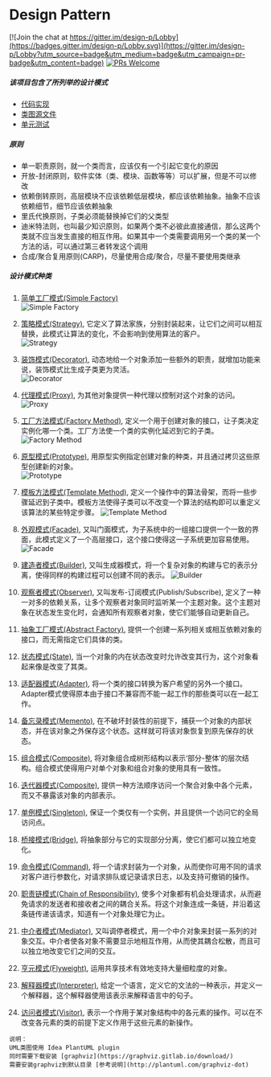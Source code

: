 # Design Pattern

[![Join the chat at https://gitter.im/design-p/Lobby](https://badges.gitter.im/design-p/Lobby.svg)](https://gitter.im/design-p/Lobby?utm_source=badge&utm_medium=badge&utm_campaign=pr-badge&utm_content=badge)
[![PRs Welcome](https://img.shields.io/badge/PRs-welcome-brightgreen.svg?style=flat-square)](http://makeapullrequest.com)

##### 该项目包含了所列举的设计模式
* [代码实现](https://github.com/ToryZhou/design-pattern/tree/master/src/main/java/com/job/designpattern) 
* [类图源文件](https://github.com/ToryZhou/design-pattern/tree/master/src/main/java/com/job/designpattern)
* [单元测试](https://github.com/ToryZhou/design-pattern/tree/master/src/test/java/com/job/designpattern)

##### 原则
- 单一职责原则，就一个类而言，应该仅有一个引起它变化的原因
- 开放-封闭原则，软件实体（类、模块、函数等等）可以扩展，但是不可以修改
- 依赖倒转原则，高层模块不应该依赖低层模块，都应该依赖抽象。抽象不应该依赖细节，细节应该依赖抽象
- 里氏代换原则，子类必须能替换掉它们的父类型
- 迪米特法则，也叫最少知识原则，如果两个类不必彼此直接通信，那么这两个类就不应当发生直接的相互作用。如果其中一个类需要调用另一个类的某一个方法的话，可以通过第三者转发这个调用
- 合成/聚合复用原则(CARP)，尽量使用合成/聚合，尽量不要使用类继承 

##### 设计模式种类
1. [简单工厂模式(Simple Factory)](https://github.com/ToryZhou/design-pattern/tree/master/src/main/java/com/job/designpattern/simplefactory)  
![Simple Factory](https://github.com/ToryZhou/design-pattern/raw/master/src/main/java/com/job/designpattern/simplefactory/OperationUml.png)

2. [策略模式(Strategy)](https://github.com/ToryZhou/design-pattern/tree/master/src/main/java/com/job/designpattern/strategy), 
它定义了算法家族，分别封装起来，让它们之间可以相互替换，此模式让算法的变化，不会影响到使用算法的客户。  
![Strategy](https://github.com/ToryZhou/design-pattern/raw/master/src/main/java/com/job/designpattern/strategy/CashUml.png)

3. [装饰模式(Decorator)](https://github.com/ToryZhou/design-pattern/tree/master/src/main/java/com/job/designpattern/decorator), 
动态地给一个对象添加一些额外的职责，就增加功能来说，装饰模式比生成子类更为灵活。  
![Decorator](https://github.com/ToryZhou/design-pattern/raw/master/src/main/java/com/job/designpattern/decorator/DecoratorUml.png)

4. [代理模式(Proxy)](https://github.com/ToryZhou/design-pattern/tree/master/src/main/java/com/job/designpattern/proxy), 
为其他对象提供一种代理以控制对这个对象的访问。  
![Proxy](https://github.com/ToryZhou/design-pattern/raw/master/src/main/java/com/job/designpattern/proxy/ProxyUml.png)

5. [工厂方法模式(Factory Method)](https://github.com/ToryZhou/design-pattern/tree/master/src/main/java/com/job/designpattern/factorymethod), 
定义一个用于创建对象的接口，让子类决定实例化哪一个类。工厂方法使一个类的实例化延迟到它的子类。  
![Factory Method](https://github.com/ToryZhou/design-pattern/raw/master/src/main/java/com/job/designpattern/factorymethod/FactoryMethodUml.png)

6. [原型模式(Prototype)](https://github.com/ToryZhou/design-pattern/tree/master/src/main/java/com/job/designpattern/prototype), 
用原型实例指定创建对象的种类，并且通过拷贝这些原型创建新的对象。  
![Prototype](https://github.com/ToryZhou/design-pattern/raw/master/src/main/java/com/job/designpattern/prototype/PrototypeUml.png)

7. [模板方法模式(Template Method)](https://github.com/ToryZhou/design-pattern/tree/master/src/main/java/com/job/designpattern/templatemethod), 
定义一个操作中的算法骨架，而将一些步骤延迟到子类中。模板方法使得子类可以不改变一个算法的结构即可以重定义该算法的某些特定步骤。
![Template Method](https://github.com/ToryZhou/design-pattern/raw/master/src/main/java/com/job/designpattern/templatemethod/TemplatemethodUml.png)

8. [外观模式(Facade)](https://github.com/ToryZhou/design-pattern/tree/master/src/main/java/com/job/designpattern/facade), 
又叫门面模式，为子系统中的一组接口提供一个一致的界面，此模式定义了一个高层接口，这个接口使得这一子系统更加容易使用。
![Facade](https://github.com/ToryZhou/design-pattern/raw/master/src/main/java/com/job/designpattern/facade/FacadeUml.png)

9. [建造者模式(Builder)](https://github.com/ToryZhou/design-pattern/tree/master/src/main/java/com/job/designpattern/builder), 
又叫生成器模式，将一个复杂对象的构建与它的表示分离，使得同样的构建过程可以创建不同的表示。
![Builder](https://github.com/ToryZhou/design-pattern/raw/master/src/main/java/com/job/designpattern/builder/BuilderUml.png)

10. [观察者模式(Observer)](https://github.com/ToryZhou/design-pattern/tree/master/src/main/java/com/job/designpattern/observer), 
又叫发布-订阅模式(Publish/Subscribe), 定义了一种一对多的依赖关系，让多个观察者对象同时监听某一个主题对象。这个主题对象在状态发生变化时，会通知所有观察者对象，使它们能够自动更新自己。

11. [抽象工厂模式(Abstract Factory)](https://github.com/ToryZhou/design-pattern/tree/master/src/main/java/com/job/designpattern/abstractfactory), 
提供一个创建一系列相关或相互依赖对象的接口，而无需指定它们具体的类。

12. [状态模式(State)](https://github.com/ToryZhou/design-pattern/tree/master/src/main/java/com/job/designpattern/state), 
当一个对象的内在状态改变时允许改变其行为，这个对象看起来像是改变了其类。

13. [适配器模式(Adapter)](https://github.com/ToryZhou/design-pattern/tree/master/src/main/java/com/job/designpattern/adapter), 
将一个类的接口转换为客户希望的另外一个接口。Adapter模式使得原本由于接口不兼容而不能一起工作的那些类可以在一起工作。

14. [备忘录模式(Memento)](https://github.com/ToryZhou/design-pattern/tree/master/src/main/java/com/job/designpattern/memento), 
在不破坏封装性的前提下，捕获一个对象的内部状态，并在该对象之外保存这个状态。这样就可将该对象恢复到原先保存的状态。

15. [组合模式(Composite)](https://github.com/ToryZhou/design-pattern/tree/master/src/main/java/com/job/designpattern/composite), 
将对象组合成树形结构以表示‘部分-整体’的层次结构。组合模式使得用户对单个对象和组合对象的使用具有一致性。

16. [迭代器模式(Composite)](https://github.com/ToryZhou/design-pattern/tree/master/src/main/java/com/job/designpattern/iterator), 
提供一种方法顺序访问一个聚合对象中各个元素，而又不暴露该对象的内部表示。

17. [单例模式(Singleton)](https://github.com/ToryZhou/design-pattern/tree/master/src/main/java/com/job/designpattern/singleton), 
保证一个类仅有一个实例，并且提供一个访问它的全局访问点。

18. [桥接模式(Bridge)](https://github.com/ToryZhou/design-pattern/tree/master/src/main/java/com/job/designpattern/bridge), 
将抽象部分与它的实现部分分离，使它们都可以独立地变化。

19. [命令模式(Command)](https://github.com/ToryZhou/design-pattern/tree/master/src/main/java/com/job/designpattern/command), 
将一个请求封装为一个对象，从而使你可用不同的请求对客户进行参数化，对请求排队或记录请求日志，以及支持可撤销的操作。

20. [职责链模式(Chain of Responsibility)](https://github.com/ToryZhou/design-pattern/tree/master/src/main/java/com/job/designpattern/chainofresponsibility), 
使多个对象都有机会处理请求，从而避免请求的发送者和接收者之间的耦合关系。将这个对象连成一条链，并沿着这条链传递该请求，知道有一个对象处理它为止。

21. [中介者模式(Mediator)](https://github.com/ToryZhou/design-pattern/tree/master/src/main/java/com/job/designpattern/mediator), 
又叫调停者模式，用一个中介对象来封装一系列的对象交互。中介者使各对象不需要显示地相互作用，从而使其耦合松散，而且可以独立地改变它们之间的交互。

22. [亨元模式(Flyweight)](https://github.com/ToryZhou/design-pattern/tree/master/src/main/java/com/job/designpattern/flyweight), 
运用共享技术有效地支持大量细粒度的对象。

23. [解释器模式(Interpreter)](https://github.com/ToryZhou/design-pattern/tree/master/src/main/java/com/job/designpattern/interpreter), 
给定一个语言，定义它的文法的一种表示，并定义一个解释器，这个解释器使用该表示来解释语言中的句子。

24. [访问者模式(Visitor)](https://github.com/ToryZhou/design-pattern/tree/master/src/main/java/com/job/designpattern/visitor), 
表示一个作用于某对象结构中的各元素的操作。可以在不改变各元素的类的前提下定义作用于这些元素的新操作。
```
说明：
UML类图使用 Idea PlantUML plugin
同时需要下载安装 [graphviz](https://graphviz.gitlab.io/download/)
需要安装graphviz到默认目录 [参考说明](http://plantuml.com/graphviz-dot)
```